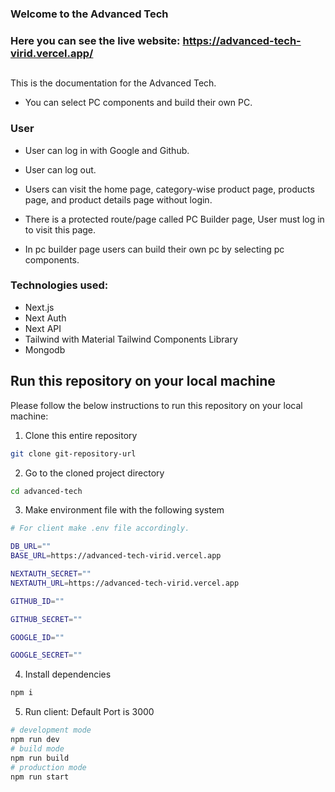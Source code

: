 ### Welcome to the Advanced Tech

### Here you can see the live website: https://advanced-tech-virid.vercel.app/

##

This is the documentation for the Advanced Tech.

- You can select PC components and build their own PC.

### User

- User can log in with Google and Github.

- User can log out.

- Users can visit the home page, category-wise product page, products page, and product details page without login.

- There is a protected route/page called PC Builder page, User must log in to visit this page.

- In pc builder page users can build their own pc by selecting pc components.

### Technologies used:

- Next.js
- Next Auth
- Next API
- Tailwind with Material Tailwind Components Library
- Mongodb

<!-- HOW TO RUN -->

## Run this repository on your local machine

Please follow the below instructions to run this repository on your local machine:

1. Clone this entire repository

```sh
git clone git-repository-url

```

2. Go to the cloned project directory

```sh
cd advanced-tech

```

3. Make environment file with the following system

```sh
# For client make .env file accordingly.

DB_URL=""
BASE_URL=https://advanced-tech-virid.vercel.app

NEXTAUTH_SECRET=""
NEXTAUTH_URL=https://advanced-tech-virid.vercel.app

GITHUB_ID=""

GITHUB_SECRET=""

GOOGLE_ID=""

GOOGLE_SECRET=""

```

4. Install dependencies

```sh
npm i
```

5. Run client: Default Port is 3000

```sh
# development mode
npm run dev
# build mode
npm run build
# production mode
npm run start
```